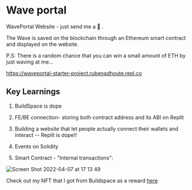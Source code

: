 
# Wave portal

WavePortal Website - just send me a 👋 .

The Wave is saved on the blockchain through an Ethereum smart contract and displayed on the website. 

P.S: There is a random chance that you can win a small amount of ETH by just waving at me...

https://waveportal-starter-project.rubenadhoute.repl.co


## Key Learnings

1. BuildSpace is dope

2. FE/BE connection- storing both contract address and its ABI on Replit

3. Building a website that let people actually connect their wallets and interact -- Replit is dope!!

4. Events on Solidity 

5. Smart Contract - "Internal transactions":



![Screen Shot 2022-04-07 at 17 13 49](https://user-images.githubusercontent.com/68856635/162219854-5de5e40a-fdfb-4ec4-9321-6b04c0f5a16e.png)



Check out my NFT that I got from Buildspace as a reward [here](https://opensea.io/assets/matic/0x3CD266509D127d0Eac42f4474F57D0526804b44e/16474?force_update=true)



